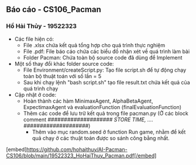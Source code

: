 ## Báo cáo - CS106_Pacman

### Hồ Hải Thủy - 19522323

- Các file hiện có:
  - File .xlsx chứa kết quả tổng hợp cho quá trình thực nghiệm
  - File .pdf: File báo cáo chứa các biểu đồ nhận xét về quá trình làm bài
  - Folder Pacman: Chứa toàn bộ source code đã dùng để Implement
- Một số thay đổi khác folder source code:
  - File Environment/createScript.py: Tạo file script.sh để tự động chạy toàn bộ thuật toán với số lần = 5
  - Sau khi chạy lệnh "bash script.sh" tạo file result.txt chứa kết quả của quá trình chạy
- Cập nhật ở code:
  - Hoàn thành các hàm MinimaxAgent, AlphaBetaAgent, ExpectimaxAgent và evaluationFunction (finalEvaluationFunction)
  - Thêm các code để lưu trữ kết quả trong file pacman.py (Ở các block comment *#################### STORE TIME, .... ####################*)
    - Thêm vào mục random.seed ở function Run game, nhằm để kết quả chạy ở các thuật toán được so sánh công bằng nhất.

[embed]https://github.com/hohaithuy/AI-Pacman-CS106/blob/main/19522323_HoHaiThuy_Pacman.pdf[/embed]
